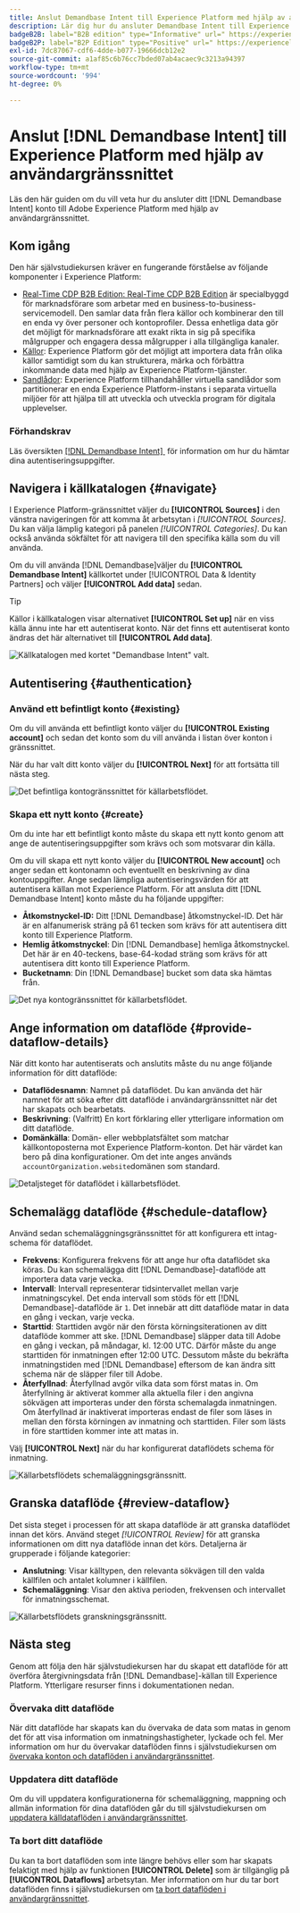 ```yaml
---
title: Anslut Demandbase Intent till Experience Platform med hjälp av användargränssnittet
description: Lär dig hur du ansluter Demandbase Intent till Experience Platform
badgeB2B: label="B2B edition" type="Informative" url=" https://experienceleague.adobe.com/docs/experience-platform/rtcdp/intro/rtcdp-intro/overview.html?lang=sv-SE#rtcdp-editions newtab=true"
badgeB2P: label="B2P Edition" type="Positive" url=" https://experienceleague.adobe.com/docs/experience-platform/rtcdp/intro/rtcdp-intro/overview.html?lang=sv-SE#rtcdp-editions newtab=true"
exl-id: 7dc87067-cdf6-4dde-b077-19666dcb12e2
source-git-commit: a1af85c6b76cc7bded07ab4acaec9c3213a94397
workflow-type: tm+mt
source-wordcount: '994'
ht-degree: 0%

---
```


# Anslut [!DNL Demandbase Intent] till Experience Platform med hjälp av användargränssnittet

Läs den här guiden om du vill veta hur du ansluter ditt [!DNL Demandbase Intent] konto till Adobe Experience Platform med hjälp av användargränssnittet.

## Kom igång

Den här självstudiekursen kräver en fungerande förståelse av följande komponenter i Experience Platform:

* [Real-Time CDP B2B Edition: Real-Time CDP B2B Edition](../../../../../rtcdp/b2b-overview.md) är specialbyggd för marknadsförare som arbetar med en business-to-business-servicemodell. Den samlar data från flera källor och kombinerar den till en enda vy över personer och kontoprofiler. Dessa enhetliga data gör det möjligt för marknadsförare att exakt rikta in sig på specifika målgrupper och engagera dessa målgrupper i alla tillgängliga kanaler.
* [Källor](../../../../home.md): Experience Platform gör det möjligt att importera data från olika källor samtidigt som du kan strukturera, märka och förbättra inkommande data med hjälp av Experience Platform-tjänster.
* [Sandlådor](../../../../../sandboxes/home.md): Experience Platform tillhandahåller virtuella sandlådor som partitionerar en enda Experience Platform-instans i separata virtuella miljöer för att hjälpa till att utveckla och utveckla program för digitala upplevelser.

### Förhandskrav

Läs översikten [[!DNL Demandbase Intent] &#x200B;](../../../../connectors/data-partners/demandbase.md) för information om hur du hämtar dina autentiseringsuppgifter.

## Navigera i källkatalogen {#navigate}

I Experience Platform-gränssnittet väljer du **[!UICONTROL Sources]** i den vänstra navigeringen för att komma åt arbetsytan i *[!UICONTROL Sources]*. Du kan välja lämplig kategori på panelen *[!UICONTROL Categories]*. Du kan också använda sökfältet för att navigera till den specifika källa som du vill använda.

Om du vill använda [!DNL Demandbase]väljer du **[!UICONTROL Demandbase Intent]** källkortet under [!UICONTROL Data & Identity Partners] och väljer **[!UICONTROL Add data]** sedan.

>[!TIP]
>
>Källor i källkatalogen visar alternativet **[!UICONTROL Set up]** när en viss källa ännu inte har ett autentiserat konto. När det finns ett autentiserat konto ändras det här alternativet till **[!UICONTROL Add data]**.

![Källkatalogen med kortet &quot;Demandbase Intent&quot; valt.](../../../../images/tutorials/create/demandbase/catalog.png)

## Autentisering {#authentication}

### Använd ett befintligt konto {#existing}

Om du vill använda ett befintligt konto väljer du **[!UICONTROL Existing account]** och sedan det konto som du vill använda i listan över konton i gränssnittet.

När du har valt ditt konto väljer du **[!UICONTROL Next]** för att fortsätta till nästa steg.

![Det befintliga kontogränssnittet för källarbetsflödet.](../../../../images/tutorials/create/demandbase/existing.png)

### Skapa ett nytt konto {#create}

Om du inte har ett befintligt konto måste du skapa ett nytt konto genom att ange de autentiseringsuppgifter som krävs och som motsvarar din källa.

Om du vill skapa ett nytt konto väljer du **[!UICONTROL New account]** och anger sedan ett kontonamn och eventuellt en beskrivning av dina kontouppgifter. Ange sedan lämpliga autentiseringsvärden för att autentisera källan mot Experience Platform. För att ansluta ditt [!DNL Demandbase Intent] konto måste du ha följande uppgifter:

* **Åtkomstnyckel-ID:** Ditt [!DNL Demandbase] åtkomstnyckel-ID. Det här är en alfanumerisk sträng på 61 tecken som krävs för att autentisera ditt konto till Experience Platform.
* **Hemlig åtkomstnyckel**: Din [!DNL Demandbase] hemliga åtkomstnyckel. Det här är en 40-teckens, base-64-kodad sträng som krävs för att autentisera ditt konto till Experience Platform.
* **Bucketnamn**: Din [!DNL Demandbase] bucket som data ska hämtas från.

![Det nya kontogränssnittet för källarbetsflödet.](../../../../images/tutorials/create/demandbase/new.png)

## Ange information om dataflöde {#provide-dataflow-details}

När ditt konto har autentiserats och anslutits måste du nu ange följande information för ditt dataflöde:

* **Dataflödesnamn**: Namnet på dataflödet. Du kan använda det här namnet för att söka efter ditt dataflöde i användargränssnittet när det har skapats och bearbetats.
* **Beskrivning**: (Valfritt) En kort förklaring eller ytterligare information om ditt dataflöde.
* **Domänkälla**: Domän- eller webbplatsfältet som matchar källkontoposterna mot Experience Platform-konton. Det här värdet kan bero på dina konfigurationer. Om det inte anges används `accountOrganization.website`domänen som standard.

![Detaljsteget för dataflödet i källarbetsflödet.](../../../../images/tutorials/create/demandbase/dataflow-detail.png)

## Schemalägg dataflöde {#schedule-dataflow}

Använd sedan schemaläggningsgränssnittet för att konfigurera ett intag-schema för dataflödet.

* **Frekvens**: Konfigurera frekvens för att ange hur ofta dataflödet ska köras. Du kan schemalägga ditt [!DNL Demandbase]-dataflöde att importera data varje vecka.
* **Intervall**: Intervall representerar tidsintervallet mellan varje inmatningscykel. Det enda intervall som stöds för ett [!DNL Demandbase]-dataflöde är `1`. Det innebär att ditt dataflöde matar in data en gång i veckan, varje vecka.
* **Starttid**: Starttiden avgör när den första körningsiterationen av ditt dataflöde kommer att ske. [!DNL Demandbase] släpper data till Adobe en gång i veckan, på måndagar, kl. 12:00 UTC. Därför måste du ange starttiden för inmatningen efter 12:00 UTC. Dessutom måste du bekräfta inmatningstiden med [!DNL Demandbase] eftersom de kan ändra sitt schema när de släpper filer till Adobe.
* **Återfyllnad**: Återfyllnad avgör vilka data som först matas in. Om återfyllning är aktiverat kommer alla aktuella filer i den angivna sökvägen att importeras under den första schemalagda inmatningen. Om återfyllnad är inaktiverat importeras endast de filer som läses in mellan den första körningen av inmatning och starttiden. Filer som lästs in före starttiden kommer inte att matas in.

Välj **[!UICONTROL Next]** när du har konfigurerat dataflödets schema för inmatning.

![Källarbetsflödets schemaläggningsgränssnitt.](../../../../images/tutorials/create/demandbase/scheduling.png)

## Granska dataflöde {#review-dataflow}

Det sista steget i processen för att skapa dataflöde är att granska dataflödet innan det körs. Använd steget *[!UICONTROL Review]* för att granska informationen om ditt nya dataflöde innan det körs. Detaljerna är grupperade i följande kategorier:

* **Anslutning**: Visar källtypen, den relevanta sökvägen till den valda källfilen och antalet kolumner i källfilen.
* **Schemaläggning**: Visar den aktiva perioden, frekvensen och intervallet för inmatningsschemat.

![Källarbetsflödets granskningsgränssnitt.](../../../../images/tutorials/create/demandbase/review.png)

## Nästa steg

Genom att följa den här självstudiekursen har du skapat ett dataflöde för att överföra återgivningsdata från [!DNL Demandbase]-källan till Experience Platform. Ytterligare resurser finns i dokumentationen nedan.

### Övervaka ditt dataflöde

När ditt dataflöde har skapats kan du övervaka de data som matas in genom det för att visa information om inmatningshastigheter, lyckade och fel. Mer information om hur du övervakar dataflöden finns i självstudiekursen om [övervaka konton och dataflöden i användargränssnittet](../../../../../dataflows/ui/monitor-sources.md).

### Uppdatera ditt dataflöde

Om du vill uppdatera konfigurationerna för schemaläggning, mappning och allmän information för dina dataflöden går du till självstudiekursen om [uppdatera källdataflöden i användargränssnittet](../../update-dataflows.md).

### Ta bort ditt dataflöde

Du kan ta bort dataflöden som inte längre behövs eller som har skapats felaktigt med hjälp av funktionen **[!UICONTROL Delete]** som är tillgänglig på **[!UICONTROL Dataflows]** arbetsytan. Mer information om hur du tar bort dataflöden finns i självstudiekursen om [ta bort dataflöden i användargränssnittet](../../delete.md).
